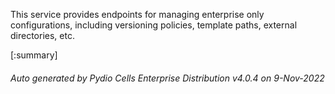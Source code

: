 






This service provides endpoints for managing enterprise only configurations, including versioning policies, template paths, external directories, etc.

[:summary]

###### Auto generated by Pydio Cells Enterprise Distribution v4.0.4 on 9-Nov-2022
